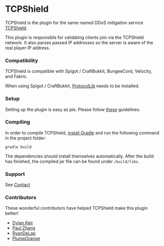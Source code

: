 # TCPShield
TCPShield is the plugin for the same named DDoS mitigation service [TCPShield](https://tcpshield.com).

This plugin is responsible for validating clients join via the TCPShield network.
It also parses passed IP addresses so the server is aware of the real player IP address.  

### Compatibility

TCPShield is compatible with Spigot / CraftBukkit, BungeeCord, Velocity, and Fabric.

When using Spigot / CraftBukkit, [ProtocolLib](https://github.com/aadnk/ProtocolLib) needs to be installed.

### Setup
Setting up the plugin is easy as pie. Please follow [these](https://docs.tcpshield.com/panel/tcpshield-plugin) guidelines. 

### Compiling
In order to compile TCPShield, [install Gradle](https://docs.gradle.org/current/userguide/installation.html) and run the following command in the project folder:
```
gradle build
```

The dependencies should install themselves automatically. After the build has finished, the compiled jar file can be found under `/build/libs`.

### Support
See [Contact](https://tcpshield.com/#contact)

### Contributors

These wonderful contributors have helped TCPShield make this plugin better! 

* [Dylan Keir](https://github.com/DylanKeir)
* [Paul Zhang](https://github.com/paulzhng)
* [RyanDeLap](https://github.com/RyanDeLap)
* [PlumpOrange](https://github.com/xPlumpOrange/)
